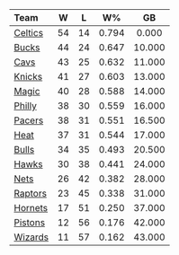 | Team                            |  W  |  L  |  W%   |   GB   |
|:--------------------------------|:---:|:---:|:-----:|:------:|
| [Celtics](/r/bostonceltics)     | 54  | 14  | 0.794 | 0.000  |
| [Bucks](/r/MkeBucks)            | 44  | 24  | 0.647 | 10.000 |
| [Cavs](/r/clevelandcavs)        | 43  | 25  | 0.632 | 11.000 |
| [Knicks](/r/NYKnicks)           | 41  | 27  | 0.603 | 13.000 |
| [Magic](/r/OrlandoMagic)        | 40  | 28  | 0.588 | 14.000 |
| [Philly](/r/sixers)             | 38  | 30  | 0.559 | 16.000 |
| [Pacers](/r/pacers)             | 38  | 31  | 0.551 | 16.500 |
| [Heat](/r/heat)                 | 37  | 31  | 0.544 | 17.000 |
| [Bulls](/r/chicagobulls)        | 34  | 35  | 0.493 | 20.500 |
| [Hawks](/r/AtlantaHawks)        | 30  | 38  | 0.441 | 24.000 |
| [Nets](/r/GoNets)               | 26  | 42  | 0.382 | 28.000 |
| [Raptors](/r/torontoraptors)    | 23  | 45  | 0.338 | 31.000 |
| [Hornets](/r/CharlotteHornets)  | 17  | 51  | 0.250 | 37.000 |
| [Pistons](/r/DetroitPistons)    | 12  | 56  | 0.176 | 42.000 |
| [Wizards](/r/washingtonwizards) | 11  | 57  | 0.162 | 43.000 |